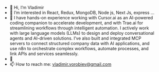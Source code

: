 - 👋 Hi, I’m Vladimir
- 👀 I’m interested in React, Redux, MongoDB, Node js, Next Js, express ...
- 🌱 I have hands-on experience working with Cursor.ai as an AI-powered coding companion to accelerate development, and with Trae.ai for streamlining workflows through intelligent automation. I actively work with large language models (LLMs) to design and deploy conversational agents and AI-driven solutions. I’ve also built and integrated MCP servers to connect structured company data with AI applications, and use n8n to orchestrate complex workflows, automate processes, and link APIs and services seamlessly.
- 💞️ 
- 📫 How to reach me: vladimir.vorobiev@gmail.com

<!---
vavanv/vavanv is a ✨ special ✨ repository because its `README.md` (this file) appears on your GitHub profile.
You can click the Preview link to take a look at your changes.
--->
